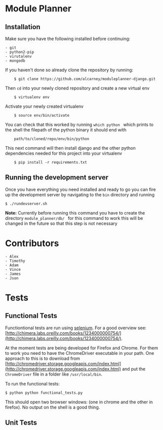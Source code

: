 # Module Planner

## Installation

Make sure you have the following installed before continuing:

    - git
    - python2-pip
    - virutalenv
    - mongodb

If you haven't done so already clone the repository by running:
```
    $ git clone https://github.com/alcarney/moduleplanner-django.git
```

Then ```cd``` into your newly cloned repository and create a new virtual env
```
    $ virtualenv env
```

Activate your newly created virtualenv
```
    $ source env/bin/activate
```
You can check that this worked by running ```which python ``` which prints to the
shell the filepath of the python binary it should end with
```
    path/to/cloned/repo/env/bin/python
```

This next command will then install django and the other python dependencies needed for
this project into your virtualenv
```
    $ pip install -r requirements.txt
```

## Running the development server

Once you have everything you need installed and ready to go you can fire up the development server
by navigating to the ```bin``` directory and running
```
$ ./rundevserver.sh
```
__Note:__ Currently before running this command you have to create the directory ```module_planner/db/ ```
for this command to work this will be changed in the future so that this step is not necessary

# Contributors

    - Alex
    - Timothy
    - Adam
    - Vince
    - James
    - Json


# Tests

## Functional Tests

Functiontional tests are run using [selenium](http://selenium-python.readthedocs.org/).
For a good overview see: [http://chimera.labs.oreilly.com/books/1234000000754/](http://chimera.labs.oreilly.com/books/1234000000754/).

At the moment tests are being developed for Firefox and Chrome.
For them to work you need to have the ChromeDriver executable in your path.
One approach to this is to download from [http://chromedriver.storage.googleapis.com/index.html](http://chromedriver.storage.googleapis.com/index.html) and put the `ChromeDriver` file in a folder like `/usr/local/bin`.

To run the functional tests:

    $ python python functional_tests.py

This should open two browser windows: (one in chrome and the other in firefox).
No output on the shell is a good thing.

## Unit Tests
